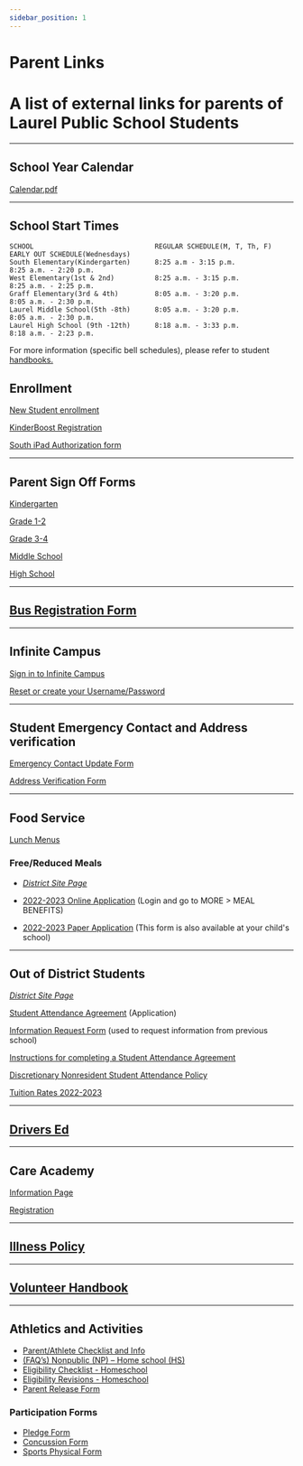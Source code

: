 ```yaml
---
sidebar_position: 1
---
```

# Parent Links

A list of external links for parents of Laurel Public School Students
=====================================================================
---
## School Year Calendar
[Calendar.pdf](https://resources.finalsite.net/images/v1654893801/laurelk12mtus/l91xjlsecbumc5ca7ouv/2022-2023CalendarFinal.pdf)

--- 
## School Start Times
```
SCHOOL                              REGULAR SCHEDULE(M, T, Th, F)              EARLY OUT SCHEDULE(Wednesdays)
South Elementary(Kindergarten)      8:25 a.m - 3:15 p.m.                       8:25 a.m. - 2:20 p.m.
West Elementary(1st & 2nd)          8:25 a.m. - 3:15 p.m.	                   8:25 a.m. - 2:25 p.m.
Graff Elementary(3rd & 4th)         8:05 a.m. - 3:20 p.m.	                   8:05 a.m. - 2:30 p.m.
Laurel Middle School(5th -8th)      8:05 a.m. - 3:20 p.m.	                   8:05 a.m. - 2:30 p.m.
Laurel High School (9th -12th)      8:18 a.m. - 3:33 p.m.	                   8:18 a.m. - 2:23 p.m.
```
For more information (specific bell schedules), please refer to student [handbooks.](/docs/category/student-handbooks)
## Enrollment
[New Student enrollment](https://mtdecloud2.infinitecampus.org/campus/apps/olr/application/login/email-choose-year)

[KinderBoost Registration](https://www.laurel.k12.mt.us/fs/form-manager/view/a416189c-7aca-4a4c-a9a1-99585fe36304)

[South iPad Authorization form](https://www.laurel.k12.mt.us/fs/form-manager/view/163472d7-fb94-4614-8c96-491224717d2a)

---

## Parent Sign Off Forms
[Kindergarten](https://www.laurel.k12.mt.us/fs/form-manager/view/fbabf25a-5f79-4ae8-8674-79a90688681f)

[Grade 1-2](https://www.laurel.k12.mt.us/fs/form-manager/view/a1059c9a-03ed-4138-9112-364631d04ac2)

[Grade 3-4](https://www.laurel.k12.mt.us/fs/form-manager/view/87499ec4-03d1-4b60-ac36-452a9461ba04)

[Middle School](https://www.laurel.k12.mt.us/fs/form-manager/view/2d53aeb5-ed18-47a8-adc7-1ae4cec3ae12)

[High School](https://www.laurel.k12.mt.us/fs/form-manager/view/0374b9c2-a4be-4e39-b7b4-88e7a2354b1e)

---

## [Bus Registration Form](https://laurel.flowforms.io/busregistration)

---

## Infinite Campus

[Sign in to Infinite Campus](https://mtdecloud2.infinitecampus.org/campus/portal/laurel.jsp)

[Reset or create your Username/Password](https://laurelschools.atlassian.net/servicedesk/customer/portal/5/group/20/create/73)

---
## Student Emergency Contact and Address verification
[Emergency Contact Update Form](https://resources.finalsite.net/images/v1650572412/laurelk12mtus/vwplv5n4ys6ezwam9sse/emergencycontactupdateform-webversion.pdf)

[Address Verification Form](https://resources.finalsite.net/images/v1650572464/laurelk12mtus/q775m0znqdf9ufobu6ad/addressverificationstatementweb221.pdf)

---
## Food Service
[Lunch Menus](https://laurelsd.sodexomyway.com/)
### Free/Reduced Meals
- [*District Site Page*](https://www.laurel.k12.mt.us/parent/freereduced-meals)

- [2022-2023 Online Application](https://mtdecloud2.infinitecampus.org/campus/portal/laurel.jsp) (Login and go to MORE > MEAL BENEFITS) 

- [2022-2023 Paper Application](https://drive.google.com/file/d/1PgM1r_bB8Oy3aVsQPrkCwCXip5ZGxOBv/view) (This form is also available at your child's school)

---
## Out of District Students
[*District Site Page*](https://www.laurel.k12.mt.us/parent/student-enrollment/out-of-district-students)

[Student Attendance Agreement](https://resources.finalsite.net/images/v1667930236/laurelk12mtus/pm5ciewdi9b4jubhpd3u/FP-141ParentorDistrictStudentAttendanceAgreement.pdf) (Application)

[Information Request Form](https://resources.finalsite.net/images/v1655220312/laurelk12mtus/mgychc0sensxjoyzlo6o/OODInformationRequestForm22-23.pdf) (used to request information from previous school)

[Instructions for completing a Student Attendance Agreement](https://resources.finalsite.net/images/v1650572473/laurelk12mtus/nybtf6jkeacadadueo0z/instructionsforcompletingfp-14-23.pdf)

[Discretionary Nonresident Student Attendance Policy](https://resources.finalsite.net/images/v1650572460/laurelk12mtus/ed1mab9urlfv7zr6y1jo/policy--2022.pdf)

[Tuition Rates 2022-2023](https://resources.finalsite.net/images/v1650572460/laurelk12mtus/ed1mab9urlfv7zr6y1jo/policy--2022.pdf)

---
## [Drivers Ed](https://www.laurel.k12.mt.us/quick-links/drivers-education-classes)
---
## Care Academy
[Information Page](https://www.laurel.k12.mt.us/parent/care-academy-united-way)

[Registration](https://www.unitedwayyellowstone.org/applications-other-forms)

---
## [Illness Policy](https://resources.finalsite.net/images/v1650575693/laurelk12mtus/xbrluxdmsvs5luo43buk/illnesspolicy1.pdf)

---

## [Volunteer Handbook](https://drive.google.com/file/d/1ZBonnr1X9hJZ4gRxsNvCXDCtR0HbeFyz/view)

---
## Athletics and Activities
- [Parent/Athlete Checklist and Info](https://docs.google.com/document/d/1bsKaaUZSod55sp-5f0I7Vc2LFtqz3ZZfzZjE1__BlAo/edit)
- [(FAQ’s) Nonpublic (NP) – Home school (HS)](https://www.laurel.k12.mt.us/fs/resource-manager/view/77225d87-2ec3-441b-b5cd-f97833a6f3e2)
- [Eligibility Checklist - Homeschool](https://www.laurel.k12.mt.us/fs/resource-manager/view/f0fea885-059a-462b-964d-ba946b848689)
- [Eligibility Revisions - Homeschool](https://www.laurel.k12.mt.us/fs/resource-manager/view/9cf4aeab-71c0-4849-b2c0-7edee4ef8c79)
- [Parent Release Form](https://drive.google.com/file/d/1Lw_wtv-Fhku0xFnM5MdkrpcAF6GORqjN/view?usp=sharing)
### Participation Forms
- [Pledge Form](https://www.laurel.k12.mt.us/fs/resource-manager/view/6d05fbfd-a695-4bcd-aeae-200a8a3cb3a3)
- [Concussion Form](https://www.laurel.k12.mt.us/fs/resource-manager/view/0726482d-0aab-4957-9744-75eca02036f9)
- [Sports Physical Form](https://cdn1.sportngin.com/attachments/document/ad7e-1857956/Pre-participationPhysicalForm-2022-23_1_.pdf#_ga=2.225630942.511108639.1660254334-1992758709.1660254333)